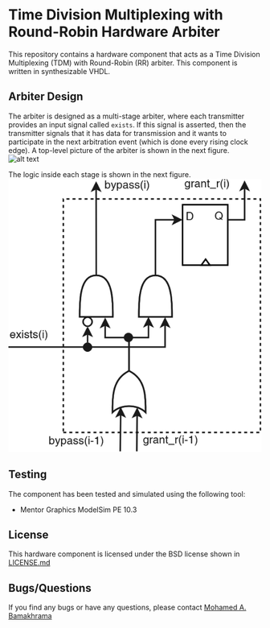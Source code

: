 # Time Division Multiplexing with Round-Robin Hardware Arbiter

This repository contains a hardware component that acts as a Time Division 
Multiplexing (TDM) with Round-Robin (RR) arbiter. This component is written 
in synthesizable VHDL. 

## Arbiter Design
The arbiter is designed as a multi-stage arbiter, where each transmitter 
provides an input signal called `exists`. If this signal is asserted, 
then the transmitter signals that it has data for transmission and 
it wants to participate in the next arbitration event (which is done 
every rising clock edge). A top-level picture of the arbiter is 
shown in the next figure.
![alt text](images/arbiter-top.png "Top-level of the arbiter")

The logic inside each stage is shown in the next figure.
![alt text](images/arbiter.png "Stage logic")

## Testing
The component has been tested and simulated using the following tool:
- Mentor Graphics ModelSim PE 10.3


## License
This hardware component is licensed under the BSD license shown 
in [LICENSE.md](LICENSE.md)

## Bugs/Questions
If you find any bugs or have any questions, please contact 
[Mohamed A. Bamakhrama](mailto:mohameda@ieee.org)